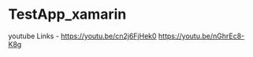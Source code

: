 # TestApp_xamarin
youtube Links - https://youtu.be/cn2j6FjHek0
                https://youtu.be/nGhrEc8-K8g
